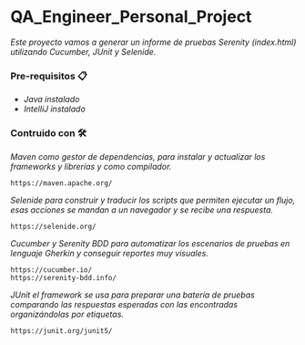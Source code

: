 # QA_Engineer_Personal_Project
 _Este proyecto vamos a generar un informe de pruebas Serenity (index.html) utilizando Cucumber, JUnit y Selenide._
 ### Pre-requisitos 📋
- _Java instalado_
- _IntelliJ instalado_
 ### Contruido con 🛠️
 _Maven como gestor de dependencias, para instalar y actualizar los frameworks y librerías y como compilador._
```
https://maven.apache.org/
```
_Selenide para construir y traducir los scripts que permiten ejecutar un flujo, esas acciones se mandan a un navegador y se recibe una respuesta._
```
https://selenide.org/
```
_Cucumber y Serenity BDD para automatizar los escenarios de pruebas en lenguaje Gherkin y conseguir reportes muy visuales._
```
https://cucumber.io/
https://serenity-bdd.info/
```
_JUnit el framework se usa para preparar una batería de pruebas comparando las respuestas esperadas con las encontradas organizándolas por etiquetas._
```
https://junit.org/junit5/
```
